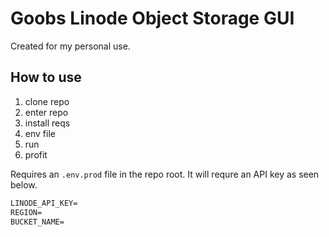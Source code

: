 # Goobs Linode Object Storage GUI

Created for my personal use.

## How to use

1. clone repo
2. enter repo
3. install reqs
4. env file
5. run
6. profit

Requires an ```.env.prod``` file in the repo root. It will requre an API key as seen below.

```txt
LINODE_API_KEY=
REGION=
BUCKET_NAME=
```
